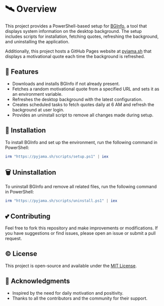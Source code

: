 # 🛰️ Overview

This project provides a PowerShell-based setup for [BGInfo](https://docs.microsoft.com/en-us/sysinternals/downloads/bginfo), a tool that displays system information on the desktop background. The setup includes scripts for installation, fetching quotes, refreshing the background, and uninstalling the application.

Additionally, this project hosts a GitHub Pages website at [pyjama.sh](https://pyjama.sh) that displays a motivational quote each time the background is refreshed.

## 🍻 Features

- Downloads and installs BGInfo if not already present.
- Fetches a random motivational quote from a specified URL and sets it as an environment variable.
- Refreshes the desktop background with the latest configuration.
- Creates scheduled tasks to fetch quotes daily at 6 AM and refresh the background at user login.
- Provides an uninstall script to remove all changes made during setup.

## 🚀 Installation

To install BGInfo and set up the environment, run the following command in PowerShell:

```powershell
irm "https://pyjama.sh/scripts/setup.ps1" | iex
```

## 🗑️ Uninstallation

To uninstall BGInfo and remove all related files, run the following command in PowerShell:

```powershell
irm "https://pyjama.sh/scripts/uninstall.ps1" | iex
```

## 💕 Contributing

Feel free to fork this repository and make improvements or modifications. If you have suggestions or find issues, please open an issue or submit a pull request.

## ©️ License

This project is open-source and available under the [MIT License](LICENSE).

## 🙏 Acknowledgments

- Inspired by the need for daily motivation and positivity.
- Thanks to all the contributors and the community for their support.
